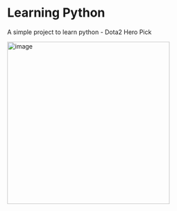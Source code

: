 # Learning Python
A simple project to learn python - Dota2 Hero Pick

<img width="374" alt="image" src="https://user-images.githubusercontent.com/58694638/184509927-db55d83f-88cb-4586-8b82-f9e95817f508.png">

